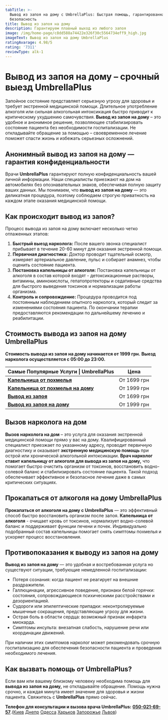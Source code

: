```yaml
---
tabTitle: >-
  Вывод из запоя на дому с UmbrellaPlus: Быстрая помощь, гарантированная
  безопасность
title: Вывод из запоя на дому
description: Гарантируем плавный выход из любого запоя
image: /img/home-page/c8dd588a74422e326f30c5564734eff9_high.jpg
imageText: Вывод из запоя на дому UmbrellaPlus
ratingAvarage: 4.98/5
rating: '7311'
reviewType: alk-1
---
```


# Вывод из запоя на дому – срочный выезд UmbrellaPlus

Запойное состояние представляет серьезную угрозу для здоровья и требует экстренной медицинской помощи. Длительное употребление алкоголя или сильная алкогольная интоксикация быстро приводит к критическому ухудшению самочувствия. **Вывод из запоя на дому** – это удобное и анонимное решение, позволяющее стабилизировать состояние пациента без необходимости госпитализации. Не откладывайте обращение за помощью – своевременное лечение поможет спасти жизнь и избежать серьезных осложнений.

## Анонимный вывод из запоя на дому — гарантия конфиденциальности

Врачи **UmbrellaPlus** гарантируют полную конфиденциальность вашей личной информации. Наши специалисты приезжают на дом на автомобилях без опознавательных знаков, обеспечивая полную защиту ваших данных. Мы понимаем, что **вывод из запоя на дому** — это деликатная процедура, поэтому соблюдаем строгую приватность на каждом этапе оказания медицинской помощи.

## Как происходит вывод из запоя?

Процесс вывода из запоя на дому включает несколько четко отлаженных этапов:

1. **Быстрый выезд нарколога:**
   После вашего звонка специалист прибывает в течение 20-60 минут для оказания экстренной помощи.
2. **Первичная диагностика:**
   Доктор проводит тщательный осмотр, измеряет артериальное давление, пульс и собирает анамнез, чтобы оценить состояние пациента.
3. **Постановка капельницы от алкоголя:**
   Постановка капельницы от алкоголя в состав которой входят - детоксикационные растворы, витамины, аминокислоты, гепатопротекторы и седативные средства для быстрого выведения токсинов и нормализации работы организма.
4. **Контроль и сопровождение:**
   Процедура проводится под постоянным наблюдением опытного нарколога, который следит за изменениями состояния пациента. По окончании терапии предоставляются рекомендации по дальнейшему лечению и реабилитации.

## Стоимость вывода из запоя на дому UmbrellaPlus

**Стоимость вывода из запоя на дому начинается от 1999 грн.** **Выезд нарколога осуществляется с 05:00 до 23:00.**

| Самые Популярные Услуги \| UmbrellaPlus                                          | Цена        |
| -------------------------------------------------------------------------------- | ----------- |
| **[Капельница от похмелья](kapelnica-ot-alkogolia-UmbrellaPlus)**                | От 1699 грн |
| **[Капельница от похмелья на дому](Kapelnica_ot_alkogola_na_domy_UmbrellaPlus)** | От 1999 грн |
| **[Вывод из запоя ](Vivod-iz-zapoia-UmbrellaPlus)**                              | От 1699 грн |
| **[Вывод из запоя на дому](Vivod-iz-zapoia-na-domy-UmbrellaPlus)**               | От 1999 грн |

## Вызов нарколога на дом

**Вызов нарколога на дом** – это услуга для оказания экстренной медицинской помощи прямо у вас на дому. Квалифицированный специалист приезжает по указанному адресу, проводит первичную диагностику и оказывает **экстренную медицинскую помощь** при острой или хронической алкогольной интоксикации. **Врач нарколог ставит капельницу от алкоголя для вывода из запоя на дому,** что помогает быстро очистить организм от токсинов, восстановить водно-солевой баланс и стабилизировать состояние пациента. Такой подход обеспечивает эффективное и безопасное лечение даже в самых критических ситуациях.

## Прокапаться от алкоголя на дому UmbrellaPlus

**Прокапаться от алкоголя на дому с UmbrellaPlus** — это эффективный способ быстро восстановить организм после запоя. **Капельница от алкоголя** - очищает кровь от токсинов, нормализует водно-солевой баланс и поддерживает функции печени и почек. Индивидуально подобранный состав капельницы помогает снять симптомы похмелья и ускоряет процесс восстановления.

## Противопоказания к выводу из запоя на дому

**Вывод из запоя на дому** — это удобная и востребованная услуга но существуют ситуации, требующие немедленной госпитализации:

* Потеря сознания: когда пациент не реагирует на внешние раздражители.
* Галлюцинации, агрессивное поведение, признаки белой горячки: состояния, сопровождающиеся психическими расстройствами и дезориентацией.
* Судороги или эпилептические припадки: неконтролируемые мышечные сокращения, представляющие угрозу для жизни.
* Острая боль в области сердца: возможный признак инфаркта миокарда.
* Симптомы инсульта: внезапная слабость, нарушение речи или координации движений.

При наличии этих симптомов нарколог может рекомендовать срочную госпитализацию для обеспечения безопасности пациента и проведения необходимого лечения.

## Как вызвать помощь от UmbrellaPlus?

Если вам или вашему близкому человеку необходима помощь для **вывода из запоя на дому,** не откладывайте обращение. Помощь нужна срочно, и каждая минута имеет значение для здоровья и жизни пациента. Свяжитесь с **UmbrellaPlus** прямо сейчас.

**Телефон для консультации и вызова врача UmbrellaPlus:** **[050-021-69-57](tel:0500216957)**.([Киев](https://umbrella-plus.com.ua/kiev/) [Днепр](https://umbrella-plus.com.ua/dnepr/) [Одесса](https://umbrella-plus.com.ua/lechenie-alc/) [Харьков](https://umbrella-plus.com.ua/kharkiv/) [Запорожье](https://umbrella-plus.com.ua/zaporozie/) [Львов](https://umbrella-plus.com.ua/lviv/))
